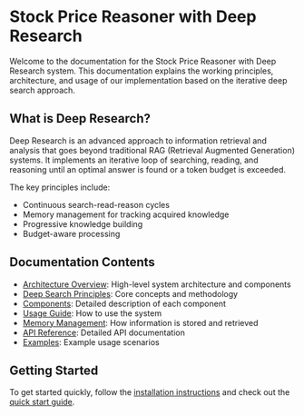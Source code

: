 # Stock Price Reasoner with Deep Research

Welcome to the documentation for the Stock Price Reasoner with Deep Research system. This documentation explains the working principles, architecture, and usage of our implementation based on the iterative deep search approach.

## What is Deep Research?

Deep Research is an advanced approach to information retrieval and analysis that goes beyond traditional RAG (Retrieval Augmented Generation) systems. It implements an iterative loop of searching, reading, and reasoning until an optimal answer is found or a token budget is exceeded.

The key principles include:
- Continuous search-read-reason cycles
- Memory management for tracking acquired knowledge
- Progressive knowledge building
- Budget-aware processing

## Documentation Contents

- [Architecture Overview](architecture.md): High-level system architecture and components
- [Deep Search Principles](deep_search_principles.md): Core concepts and methodology
- [Components](components.md): Detailed description of each component
- [Usage Guide](usage_guide.md): How to use the system
- [Memory Management](memory_management.md): How information is stored and retrieved
- [API Reference](api_reference.md): Detailed API documentation
- [Examples](examples.md): Example usage scenarios

## Getting Started

To get started quickly, follow the [installation instructions](installation.md) and check out the [quick start guide](quick_start.md). 